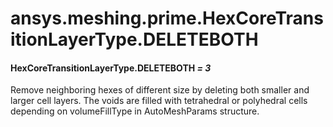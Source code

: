 # ansys.meshing.prime.HexCoreTransitionLayerType.DELETEBOTH

<a id="ansys.meshing.prime.HexCoreTransitionLayerType.DELETEBOTH"></a>

#### HexCoreTransitionLayerType.DELETEBOTH *= 3*

Remove neighboring hexes of different size by deleting both smaller and larger cell layers. The voids are filled with tetrahedral or polyhedral cells depending on volumeFillType in AutoMeshParams structure.

<!-- !! processed by numpydoc !! -->
